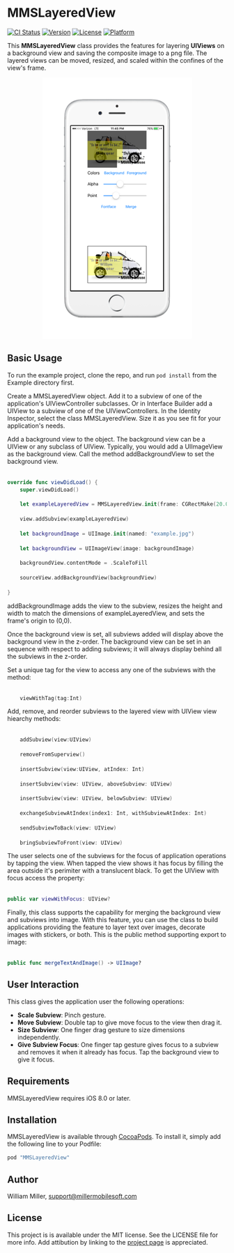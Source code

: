# MMSLayeredView

[![CI Status](http://img.shields.io/travis/miller-ms/MMSLayeredView.svg?style=flat)](https://travis-ci.org/miller-ms/MMSLayeredView)
[![Version](https://img.shields.io/cocoapods/v/MMSLayeredView.svg?style=flat)](http://cocoapods.org/pods/MMSLayeredView)
[![License](https://img.shields.io/cocoapods/l/MMSLayeredView.svg?style=flat)](http://cocoapods.org/pods/MMSLayeredView)
[![Platform](https://img.shields.io/cocoapods/p/MMSLayeredView.svg?style=flat)](http://cocoapods.org/pods/MMSLayeredView)

This **MMSLayeredView** class provides the features for layering **UIViews** on a background view and saving the composite image to a png file.  The layered views can be moved, resized, and scaled within the confines of the view's frame.


<p align="center">
<img src="screenshot.png" alt="Example">
</p>


## Basic Usage

To run the example project, clone the repo, and run `pod install` from the Example directory first.

Create a MMSLayeredView object.  Add it to a subview of one of the application's UIViewController subclasses. Or in Interface Builder add a UIView to a subview of one of the UIViewControllers.   In the Identity Inspector, select the class MMSLayeredView.  Size it as you see fit for your application's needs.

Add a background view to the object.  The background view can be a UIView or any subclass of UIView.  Typically, you would add a UIImageView as the background view.  Call the method addBackgroundView to set the background view.

```swift

override func viewDidLoad() {
    super.viewDidLoad()

    let exampleLayeredView = MMSLayeredView.init(frame: CGRectMake(20.0, 20.0, 100.0, 100.0))

    view.addSubview(exampleLayeredView)

    let backgroundImage = UIImage.init(named: "example.jpg")

    let backgroundView = UIImageView(image: backgroundImage)

    backgroundView.contentMode = .ScaleToFill

    sourceView.addBackgroundView(backgroundView)

}

```
addBackgroundImage adds the view to the subview, resizes the height and width to match the dimensions of exampleLayeredView, and sets the frame's origin to (0,0). 


Once the background view is set, all subviews added will display above the background view in the z-order. The background view can be set in an sequence with respect to adding subviews; it will always display behind all the subviews in the z-order.


Set a unique tag for the view to access any one of the subviews with the method:


```swift

    viewWithTag(tag:Int)

```

Add, remove, and reorder subviews to the layered view with UIView view hiearchy methods: 

```swift

    addSubview(view:UIView)

    removeFromSuperview()

    insertSubview(view:UIView, atIndex: Int)

    insertSubview(view: UIView, aboveSubview: UIView)

    insertSubview(view: UIView, belowSubview: UIView)

    exchangeSubviewAtIndex(index1: Int, withSubviewAtIndex: Int)

    sendSubviewToBack(view: UIView)

    bringSubviewToFront(view: UIView)

```

The user selects one of the subviews for the focus of application operations by tapping the view.  When tapped the view shows it has focus by filling the area outside it's perimiter with a translucent black.  To get the UIView with focus access the property:

```swift

public var viewWithFocus: UIView?

```

Finally, this class supports the capability for merging the background view and subviews into image.  With this feature, you can use the class to build applications providing the feature to layer text over images, decorate images with stickers, or both. This is the public method supporting export to image:

```swift

public func mergeTextAndImage() -> UIImage?

```

## User Interaction

This class gives the application user the following operations:

* __Scale Subview__: Pinch gesture.
* __Move Subview__: Double tap to give move focus to the view then drag it.
* __Size Subview__: One finger drag gesture to size dimensions independently.
* __Give Subview Focus__: One finger tap gesture gives focus to a subview and removes it when it already has focus. Tap the background view to give it focus.


## Requirements

MMSLayeredView requires iOS 8.0 or later.

## Installation

MMSLayeredView is available through [CocoaPods](http://cocoapods.org). To install
it, simply add the following line to your Podfile:

```ruby
pod "MMSLayeredView"
```

## Author

William Miller, support@millermobilesoft.com

## License

This project is is available under the MIT license. See the LICENSE file for more info. Add attibution by linking to the [project page](https://github.com/miller-ms/MMSLayeredView) is appreciated.
